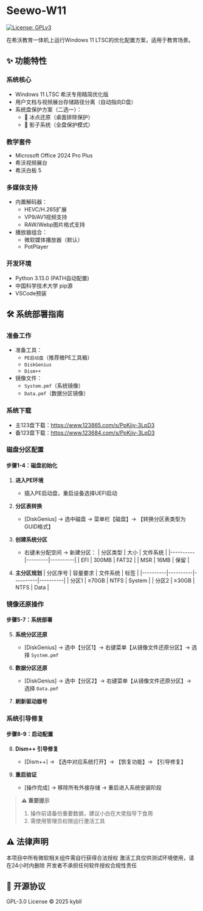 # Seewo-W11
[![License: GPLv3](https://img.shields.io/badge/License-GPLv3-blue.svg)](https://www.gnu.org/licenses/gpl-3.0)

在希沃教育一体机上运行Windows 11 LTSC的优化配置方案，适用于教育场景。

## ✨ 功能特性
### 系统核心
- Windows 11 LTSC 希沃专用精简优化版
- 用户文档与视频展台存储路径分离（自动指向D盘）
- 系统盘保护方案（二选一）：
  - 🧊 冰点还原（桌面排除保护）
  - 👥 影子系统（全盘保护模式）

### 教学套件
- Microsoft Office 2024 Pro Plus
- 希沃视频展台
- 希沃白板 5

### 多媒体支持
- 内置解码器：
  - HEVC/H.265扩展
  - VP9/AV1视频支持
  - RAW/Webp图片格式支持
- 播放器组合：
  - 微软媒体播放器（默认）
  - PotPlayer

### 开发环境
- Python 3.13.0 (PATH自动配置)
- 中国科学技术大学 pip源
- VSCode预装




## 🛠️ 系统部署指南

### 准备工作
- 准备工具：
  - `PE启动盘`（推荐微PE工具箱）
  - `DiskGenius`
  - `Dism++`
- 镜像文件：
  - `System.pmf`（系统镜像）
  - `Data.pmf`（数据分区镜像）

### 系统下载
- 主123盘下载：https://www.123865.com/s/PpKjjv-3LpD3
- 备123盘下载：https://www.123684.com/s/PpKjjv-3LpD3

### 磁盘分区配置
#### 步骤1-4：磁盘初始化
1. **进入PE环境**
   - 插入PE启动盘，重启设备选择UEFI启动

2. **分区表转换**
   - [DiskGenius] -> 选中磁盘 -> 菜单栏【磁盘】-> 【转换分区表类型为GUID格式】

3. **创建系统分区**
   - 右键未分配空间 → 新建分区：
     | 分区类型 | 大小    | 文件系统 |
     |----------|---------|----------|
     | EFI      | 300MB   | FAT32    |
     | MSR      | 16MB    | 保留     |

4. **主分区规划**
   | 分区序号 | 容量要求 | 文件系统 | 标签     |
   |----------|----------|----------|----------|
   | 分区1    | ≥70GB    | NTFS     | System   |
   | 分区2    | ≥30GB    | NTFS     | Data     |

### 镜像还原操作
#### 步骤5-7：系统部署
5. **系统分区还原**
   - [DiskGenius] -> 选中【分区1】-> 右键菜单【从镜像文件还原分区】-> 选择 `System.pmf`

6. **数据分区还原**
   - [DiskGenius] -> 选中【分区2】-> 右键菜单【从镜像文件还原分区】-> 选择 `Data.pmf`

7. **刷新驱动器号**

### 系统引导修复
#### 步骤8-9：启动配置
8. **Dism++ 引导修复**
   - [Dism++] -> 【选中对应系统打开】-> 【恢复功能】-> 【引导修复】

9. **重启验证**
   - [操作完成] -> 移除所有外接存储 -> 重启进入系统安装阶段

> **⚠️ 重要提示**  
> 1. 操作前请备份重要数据，建议小白在大佬指导下食用  
> 2. 需使用管理员权限运行激活工具  

## ⚠️ 法律声明
本项目中所有微软相关组件需自行获得合法授权
激活工具仅供测试环境使用，请在24小时内删除
开发者不承担任何软件授权合规性责任

## 🤝 开源协议
GPL-3.0 License © 2025 kybll
